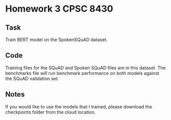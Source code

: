 # Homework 3 CPSC 8430

## Task

Train BERT model on the SpokenSQuAD dataset.

## Code

Training files for the SQuAD and Spoken SQuAD files are in this dataset. The benchmarks file will run benchmark performance on both models against the SQuAD validation set.

## Notes

If you would like to use the models that I trained, please download the checkpoints folder from the cloud location.

